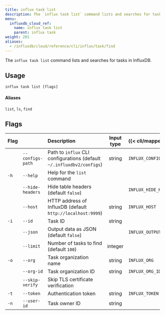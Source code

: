 ```yaml
---
title: influx task list
description: The `influx task list` command lists and searches for tasks in InfluxDB.
menu:
  influxdb_cloud_ref:
    name: influx task list
    parent: influx task
weight: 201
aliases:
  - /influxdb/cloud/reference/cli/influx/task/find
---
```


The `influx task list` command lists and searches for tasks in InfluxDB.

## Usage
```
influx task list [flags]
```

#### Aliases
`list`, `ls`, `find`

## Flags
| Flag |                  | Description                                                           | Input type  | {{< cli/mapped >}}    |
|:---- |:---              |:-----------                                                           |:----------: |:------------------    |
|      | `--configs-path` | Path to `influx` CLI configurations (default `~/.influxdbv2/configs`) | string      |`INFLUX_CONFIGS_PATH`  |
| `-h` | `--help`         | Help for the `list` command                                           |             |                       |
|      | `--hide-headers` | Hide table headers (default `false`)                                  |             | `INFLUX_HIDE_HEADERS` |
|      | `--host`         | HTTP address of InfluxDB (default `http://localhost:9999`)            | string      | `INFLUX_HOST`         |
| `-i` | `--id`           | Task ID                                                               | string      |                       |
|      | `--json`         | Output data as JSON (default `false`)                                 |             | `INFLUX_OUTPUT_JSON`  |
|      | `--limit`        | Number of tasks to find (default `100`)                               | integer     |                       |
| `-o` | `--org`          | Task organization name                                                | string      | `INFLUX_ORG`          |
|      | `--org-id`       | Task organization ID                                                  | string      | `INFLUX_ORG_ID`       |
|      | `--skip-verify`  | Skip TLS certificate verification                                     |             |                       |
| `-t` | `--token`        | Authentication token                                                  | string      | `INFLUX_TOKEN`        |
| `-n` | `--user-id`      | Task owner ID                                                         | string      |                       |
